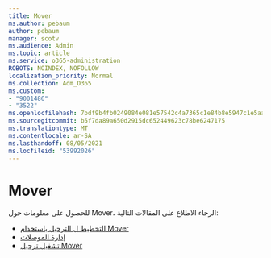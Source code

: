 ```yaml
---
title: Mover
ms.author: pebaum
author: pebaum
manager: scotv
ms.audience: Admin
ms.topic: article
ms.service: o365-administration
ROBOTS: NOINDEX, NOFOLLOW
localization_priority: Normal
ms.collection: Adm_O365
ms.custom:
- "9001486"
- "3522"
ms.openlocfilehash: 7bdf9b4fb0249084e081e57542c4a7365c1e84b8e5947c1e5aa90c3118f3930f
ms.sourcegitcommit: b5f7da89a650d2915dc652449623c78be6247175
ms.translationtype: MT
ms.contentlocale: ar-SA
ms.lasthandoff: 08/05/2021
ms.locfileid: "53992026"
---
```

# <a name="mover"></a>Mover

للحصول على معلومات حول Mover، الرجاء الاطلاع على المقالات التالية:

- [التخطيط ل الترحيل باستخدام Mover](https://docs.microsoft.com/sharepointmigration/mover-plan-migration)
- [إدارة الموصلات](https://docs.microsoft.com/sharepointmigration/mover-manage-connectors)
- [تشغيل ترحيل Mover](https://docs.microsoft.com/sharepointmigration/mover-running-migration)
